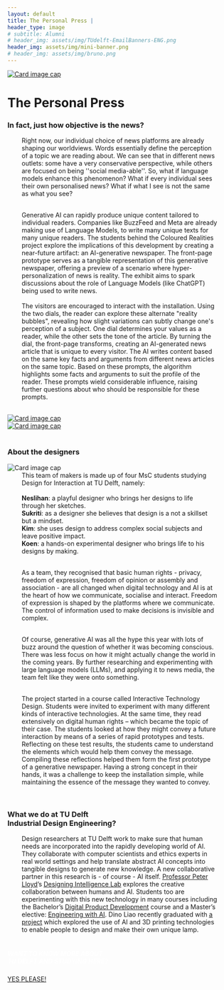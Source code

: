 ```yaml
---
layout: default
title: The Personal Press |
header_type: image
# subtitle: Alumni
# header_img: assets/img/TUdelft-EmailBanners-ENG.png
header_img: assets/img/mini-banner.png
# header_img: assets/img/bruno.png
---
```


<!-- <img src="/assets/img/mini-banner.png" alt="Card image cap"> -->
<a href="/assets/img/05ThePersonalPress/ThePersonalPress001.jpg" target="_blank"><img src="/assets/img/05ThePersonalPress/ThePersonalPress001.jpg" alt="Card image cap" 
class="main-image"></a>
<br> 


<!-- ## Title 1 -->
<div class="card press-card shadow">
<div class="card-body">
<h1 class="card-title text-center NeueMachina-project">The Personal Press</h1>
<h3 class="text-center NeueMachina-h4">In fact, just how objective is the news?</h3>
  <div class="card-body text-center card-text" style="margin-left: 2rem;margin-right: 2rem;">
Right now, our individual choice of news platforms are already shaping our worldviews. Words essentially
define the perception of a topic we are reading about. We can see that in different news outlets: some
have a very conservative perspective, while others are focused on being ''social media-able''. So, what if
language models enhance this phenomenon? What if every individual sees their own personalised news?
What if what I see is not the same as what you see?<br>
<br>

Generative AI can rapidly produce unique content tailored to individual readers. Companies like
BuzzFeed and Meta are already making use of Language Models, to write many unique texts for many
unique readers. The students behind the Coloured Realities project explore the implications of this
development by creating a near-future artifact: an AI-generative newspaper. The front-page prototype
serves as a tangible representation of this generative newspaper, offering a preview of a scenario where
hyper-personalization of news is reality. The exhibit aims to spark discussions about the role of Language
Models (like ChatGPT) being used to write news.
<br><br>
The visitors are encouraged to interact with the installation. Using the two dials, the reader can explore
these alternate "reality bubbles", revealing how slight variations can subtly change one's perception of a
subject. One dial determines your values as a reader, while the other sets the tone of the article. By
turning the dial, the front-page transforms, creating an AI-generated news article that is unique to every
visitor. The AI writes content based on the same key facts and arguments from different news articles on
the same topic. Based on these prompts, the algorithm highlights some facts and arguments to suit the
profile of the reader. These prompts wield considerable influence, raising further questions about who
should be responsible for these prompts.
  </div>
</div>
</div>
<br>
<div class="container">
  <div class="row">
    <div class="col-sm">
      <a href="/assets/img/05ThePersonalPress/ThePersonalPress002.jpg" target="_blank"><img src="/assets/img/05ThePersonalPress/ThePersonalPress002.jpg" alt="Card image cap"></a>
    </div>
    <div class="col-sm">
      <a href="/assets/img/05ThePersonalPress/ThePersonalPress003.jpg" target="_blank"><img src="/assets/img/05ThePersonalPress/ThePersonalPress003.jpg" alt="Card image cap"></a>
    </div>
  </div>
</div>
<br>
<!-- ## Title 2 -->
<div class="card white-card shadow">
<div class="card-body">
<h3 class="card-title text-center NeueMachina-h3">About the designers</h3>
<img src="/assets/img/05ThePersonalPress/ThePersonalPress-ProfileImage.jpg" alt="Card image cap">
  <div class="card-body text-center card-text" style="margin-left: 2rem;margin-right: 2rem;">
This team of makers is made up of four MsC students studying Design for Interaction at TU Delft, namely:<br><br>
<b>Neslihan</b>: a playful designer who brings her designs to life through her sketches.<br>
<b>Sukriti</b>: as a designer she believes that design is a not a skillset but a mindset.<br>
<b>Kim</b>: she uses design to address complex social subjects and leave positive impact.<br>
<b>Koen</b>: a hands-on experimental designer who brings life to his designs by making.<br><br>

As a team, they recognised that basic human rights - privacy, freedom of expression, freedom of opinion
or assembly and association - are all changed when digital technology and AI is at the heart of how we
communicate, socialise and interact. Freedom of expression is shaped by the platforms where we
communicate. The control of information used to make decisions is invisible and complex.<br><br>

Of course, generative AI was all the hype this year with lots of buzz around the question of whether it was
becoming conscious. There was less focus on how it might actually change the world in the coming years.
By further researching and experimenting with large language models (LLMs), and applying it to news
media, the team felt like they were onto something.<br><br>

The project started in a course called Interactive Technology Design. Students were invited to experiment
with many different kinds of interactive technologies. At the same time, they read extensively on digital
human rights – which became the topic of their case. The students looked at how they might convey a
future interaction by means of a series of rapid prototypes and tests. Reflecting on these test results, the
students came to understand the elements which would help them convey the message. Compiling these
reflections helped them form the first prototype of a generative newspaper. Having a strong concept in
their hands, it was a challenge to keep the installation simple, while maintaining the essence of the
message they wanted to convey.
  </div>
</div>
</div>
<br>
<!-- ## Title 3   -->
<div class="card white-card shadow">
<div class="card-body">
<h3 class="card-title text-center NeueMachina-h3">What we do at TU Delft<br> Industrial Design Engineering?</h3>
  <div class="card-body text-center card-text" style="margin-left: 2rem;margin-right: 2rem;">
Design researchers at TU Delft work to make sure that human needs are incorporated into the
rapidly developing world of AI. They collaborate with computer scientists and ethics experts in
real world settings and help translate abstract AI concepts into tangible designs to generate new
knowledge. A new collaborative partner in this research is - of course - AI itself. 
<a href="https://www.tudelft.nl/io/over-io/personen/lloyd-pa" target="_blank"><u>Professor Peter Lloyd</u></a>’s 
<a href="https://www.tudelft.nl/en/ai/di-lab" target="_blank"><u>Designing Intelligence Lab</u></a>
  explores the creative collaboration between humans and AI.
Students too are experimenting with this new technology in many courses including the Bachelor’s 
<a href="https://www.tudelft.nl/en/ide/education/bsc-industrial-design-engineering/discover-the-ide-bachelor/digital-product-development" target="_blank"><u>Digital Product Development</u></a>
 course and a Master’s elective: 
<a href="https://www.tudelft.nl/en/eemcs/study/minors/engineering-with-ai" target="_blank"><u>Engineering with AI</u></a>.
Dino Liao recently graduated with 
<a href="https://www.tudelft.nl/io/delft-design-stories/let-there-be-light-how-to-design-your-own-lamp-in-1-2-3" target="_blank"><u>a project</u></a>
 which explored the use of AI and 3D printing
technologies to enable people to design and make their own unique lamp.
  </div>
</div>
</div>
<br>
<div class="card text-center  blue-card shadow">
  <div class="card-body">
    <h5 class="card-title NeueMachina-h4" style="color:white;">WANT TO KNOW MORE ABOUT <br>TU DELFT AND STUDYING HERE?</h5>
    <a href="https://www.tudelft.nl/en/education/practical-matters/studying-at-tu-delft" class="btn btn-primary NeueMachina">YES PLEASE!</a>
  </div>
</div>